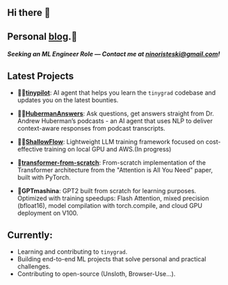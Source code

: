## Hi there 👋

## Personal [blog](https://ninoristeski.github.io/).📓
##### Seeking an ML Engineer Role — Contact me at [ninoristeski@gmail.com](mailto:ninoristeski@gmail.com)!

## Latest Projects

- **👨‍🚀[tinypilot](https://github.com/ninoristeski/tinypilot)**: AI agent that helps you learn the `tinygrad` codebase and updates you on the latest bounties.
- **👨‍🔬[HubermanAnswers](https://github.com/ninoristeski/HubermanAnswers)**: Ask questions, get answers straight from Dr. Andrew Huberman’s podcasts - an AI agent that uses NLP to deliver context-aware responses from podcast transcripts.  

- **👨‍💻[ShallowFlow](https://github.com/ninoristeski/ShallowFlow)**: Lightweight LLM training framework focused on cost-effective training on local GPU and AWS.(In progress)

- **🤖[transformer-from-scratch](https://github.com/ninoristeski/transformer-from-scratch)**: From-scratch implementation of the Transformer architecture from the "Attention is All You Need" paper, built with PyTorch.

- **🦾GPTmashina**: GPT2 built from scratch for learning purposes. Optimized with training speedups: Flash Attention, mixed precision (bfloat16), model compilation with torch.compile, and cloud GPU deployment on V100.
 

## Currently:
- Learning and contributing to `tinygrad`.
- Building end-to-end ML projects that solve personal and practical challenges.
- Contributing to open-source (Unsloth, Browser-Use...).




